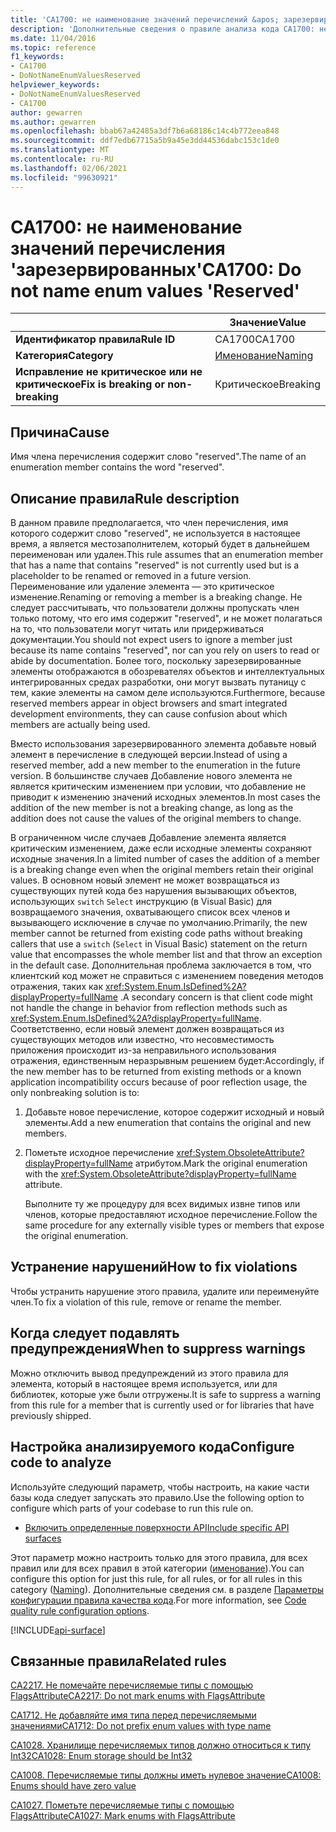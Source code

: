 ```yaml
---
title: 'CA1700: не наименование значений перечислений &apos; зарезервировано &apos; (анализ кода)'
description: 'Дополнительные сведения о правиле анализа кода CA1700: не наименование значений enum &apos; reserved&apos;'
ms.date: 11/04/2016
ms.topic: reference
f1_keywords:
- CA1700
- DoNotNameEnumValuesReserved
helpviewer_keywords:
- DoNotNameEnumValuesReserved
- CA1700
author: gewarren
ms.author: gewarren
ms.openlocfilehash: bbab67a42485a3df7b6a68186c14c4b772eea848
ms.sourcegitcommit: ddf7edb67715a5b9a45e3dd44536dabc153c1de0
ms.translationtype: MT
ms.contentlocale: ru-RU
ms.lasthandoff: 02/06/2021
ms.locfileid: "99630921"
---
```

# <a name="ca1700-do-not-name-enum-values-39reserved39"></a><span data-ttu-id="a63b5-103">CA1700: не наименование значений перечисления &#39;зарезервированных&#39;</span><span class="sxs-lookup"><span data-stu-id="a63b5-103">CA1700: Do not name enum values &#39;Reserved&#39;</span></span>

| | <span data-ttu-id="a63b5-104">Значение</span><span class="sxs-lookup"><span data-stu-id="a63b5-104">Value</span></span> |
|-|-|
| <span data-ttu-id="a63b5-105">**Идентификатор правила**</span><span class="sxs-lookup"><span data-stu-id="a63b5-105">**Rule ID**</span></span> |<span data-ttu-id="a63b5-106">CA1700</span><span class="sxs-lookup"><span data-stu-id="a63b5-106">CA1700</span></span>|
| <span data-ttu-id="a63b5-107">**Категория**</span><span class="sxs-lookup"><span data-stu-id="a63b5-107">**Category**</span></span> |[<span data-ttu-id="a63b5-108">Именование</span><span class="sxs-lookup"><span data-stu-id="a63b5-108">Naming</span></span>](naming-warnings.md)|
| <span data-ttu-id="a63b5-109">**Исправление не критическое или не критическое**</span><span class="sxs-lookup"><span data-stu-id="a63b5-109">**Fix is breaking or non-breaking**</span></span> |<span data-ttu-id="a63b5-110">Критическое</span><span class="sxs-lookup"><span data-stu-id="a63b5-110">Breaking</span></span>|

## <a name="cause"></a><span data-ttu-id="a63b5-111">Причина</span><span class="sxs-lookup"><span data-stu-id="a63b5-111">Cause</span></span>

<span data-ttu-id="a63b5-112">Имя члена перечисления содержит слово "reserved".</span><span class="sxs-lookup"><span data-stu-id="a63b5-112">The name of an enumeration member contains the word "reserved".</span></span>

## <a name="rule-description"></a><span data-ttu-id="a63b5-113">Описание правила</span><span class="sxs-lookup"><span data-stu-id="a63b5-113">Rule description</span></span>

<span data-ttu-id="a63b5-114">В данном правиле предполагается, что член перечисления, имя которого содержит слово "reserved", не используется в настоящее время, а является местозаполнителем, который будет в дальнейшем переименован или удален.</span><span class="sxs-lookup"><span data-stu-id="a63b5-114">This rule assumes that an enumeration member that has a name that contains "reserved" is not currently used but is a placeholder to be renamed or removed in a future version.</span></span> <span data-ttu-id="a63b5-115">Переименование или удаление элемента — это критическое изменение.</span><span class="sxs-lookup"><span data-stu-id="a63b5-115">Renaming or removing a member is a breaking change.</span></span> <span data-ttu-id="a63b5-116">Не следует рассчитывать, что пользователи должны пропускать член только потому, что его имя содержит "reserved", и не может полагаться на то, что пользователи могут читать или придерживаться документации.</span><span class="sxs-lookup"><span data-stu-id="a63b5-116">You should not expect users to ignore a member just because its name contains "reserved", nor can you rely on users to read or abide by documentation.</span></span> <span data-ttu-id="a63b5-117">Более того, поскольку зарезервированные элементы отображаются в обозревателях объектов и интеллектуальных интегрированных средах разработки, они могут вызвать путаницу с тем, какие элементы на самом деле используются.</span><span class="sxs-lookup"><span data-stu-id="a63b5-117">Furthermore, because reserved members appear in object browsers and smart integrated development environments, they can cause confusion about which members are actually being used.</span></span>

<span data-ttu-id="a63b5-118">Вместо использования зарезервированного элемента добавьте новый элемент в перечисление в следующей версии.</span><span class="sxs-lookup"><span data-stu-id="a63b5-118">Instead of using a reserved member, add a new member to the enumeration in the future version.</span></span> <span data-ttu-id="a63b5-119">В большинстве случаев Добавление нового элемента не является критическим изменением при условии, что добавление не приводит к изменению значений исходных элементов.</span><span class="sxs-lookup"><span data-stu-id="a63b5-119">In most cases the addition of the new member is not a breaking change, as long as the addition does not cause the values of the original members to change.</span></span>

<span data-ttu-id="a63b5-120">В ограниченном числе случаев Добавление элемента является критическим изменением, даже если исходные элементы сохраняют исходные значения.</span><span class="sxs-lookup"><span data-stu-id="a63b5-120">In a limited number of cases the addition of a member is a breaking change even when the original members retain their original values.</span></span> <span data-ttu-id="a63b5-121">В основном новый элемент не может возвращаться из существующих путей кода без нарушения вызывающих объектов, использующих `switch` `Select` инструкцию (в Visual Basic) для возвращаемого значения, охватывающего список всех членов и вызывающего исключение в случае по умолчанию.</span><span class="sxs-lookup"><span data-stu-id="a63b5-121">Primarily, the new member cannot be returned from existing code paths without breaking callers that use a `switch` (`Select` in Visual Basic) statement on the return value that encompasses the whole member list and that throw an exception in the default case.</span></span> <span data-ttu-id="a63b5-122">Дополнительная проблема заключается в том, что клиентский код может не справиться с изменением поведения методов отражения, таких как <xref:System.Enum.IsDefined%2A?displayProperty=fullName> .</span><span class="sxs-lookup"><span data-stu-id="a63b5-122">A secondary concern is that client code might not handle the change in behavior from reflection methods such as <xref:System.Enum.IsDefined%2A?displayProperty=fullName>.</span></span> <span data-ttu-id="a63b5-123">Соответственно, если новый элемент должен возвращаться из существующих методов или известно, что несовместимость приложения происходит из-за неправильного использования отражения, единственным неразрывным решением будет:</span><span class="sxs-lookup"><span data-stu-id="a63b5-123">Accordingly, if the new member has to be returned from existing methods or a known application incompatibility occurs because of poor reflection usage, the only nonbreaking solution is to:</span></span>

1. <span data-ttu-id="a63b5-124">Добавьте новое перечисление, которое содержит исходный и новый элементы.</span><span class="sxs-lookup"><span data-stu-id="a63b5-124">Add a new enumeration that contains the original and new members.</span></span>

2. <span data-ttu-id="a63b5-125">Пометьте исходное перечисление <xref:System.ObsoleteAttribute?displayProperty=fullName> атрибутом.</span><span class="sxs-lookup"><span data-stu-id="a63b5-125">Mark the original enumeration with the <xref:System.ObsoleteAttribute?displayProperty=fullName> attribute.</span></span>

   <span data-ttu-id="a63b5-126">Выполните ту же процедуру для всех видимых извне типов или членов, которые предоставляют исходное перечисление.</span><span class="sxs-lookup"><span data-stu-id="a63b5-126">Follow the same procedure for any externally visible types or members that expose the original enumeration.</span></span>

## <a name="how-to-fix-violations"></a><span data-ttu-id="a63b5-127">Устранение нарушений</span><span class="sxs-lookup"><span data-stu-id="a63b5-127">How to fix violations</span></span>

<span data-ttu-id="a63b5-128">Чтобы устранить нарушение этого правила, удалите или переименуйте член.</span><span class="sxs-lookup"><span data-stu-id="a63b5-128">To fix a violation of this rule, remove or rename the member.</span></span>

## <a name="when-to-suppress-warnings"></a><span data-ttu-id="a63b5-129">Когда следует подавлять предупреждения</span><span class="sxs-lookup"><span data-stu-id="a63b5-129">When to suppress warnings</span></span>

<span data-ttu-id="a63b5-130">Можно отключить вывод предупреждений из этого правила для элемента, который в настоящее время используется, или для библиотек, которые уже были отгружены.</span><span class="sxs-lookup"><span data-stu-id="a63b5-130">It is safe to suppress a warning from this rule for a member that is currently used or for libraries that have previously shipped.</span></span>

## <a name="configure-code-to-analyze"></a><span data-ttu-id="a63b5-131">Настройка анализируемого кода</span><span class="sxs-lookup"><span data-stu-id="a63b5-131">Configure code to analyze</span></span>

<span data-ttu-id="a63b5-132">Используйте следующий параметр, чтобы настроить, на какие части базы кода следует запускать это правило.</span><span class="sxs-lookup"><span data-stu-id="a63b5-132">Use the following option to configure which parts of your codebase to run this rule on.</span></span>

- [<span data-ttu-id="a63b5-133">Включить определенные поверхности API</span><span class="sxs-lookup"><span data-stu-id="a63b5-133">Include specific API surfaces</span></span>](#include-specific-api-surfaces)

<span data-ttu-id="a63b5-134">Этот параметр можно настроить только для этого правила, для всех правил или для всех правил в этой категории ([именование](naming-warnings.md)).</span><span class="sxs-lookup"><span data-stu-id="a63b5-134">You can configure this option for just this rule, for all rules, or for all rules in this category ([Naming](naming-warnings.md)).</span></span> <span data-ttu-id="a63b5-135">Дополнительные сведения см. в разделе [Параметры конфигурации правила качества кода](../code-quality-rule-options.md).</span><span class="sxs-lookup"><span data-stu-id="a63b5-135">For more information, see [Code quality rule configuration options](../code-quality-rule-options.md).</span></span>

[!INCLUDE[api-surface](~/includes/code-analysis/api-surface.md)]

## <a name="related-rules"></a><span data-ttu-id="a63b5-136">Связанные правила</span><span class="sxs-lookup"><span data-stu-id="a63b5-136">Related rules</span></span>

[<span data-ttu-id="a63b5-137">CA2217. Не помечайте перечисляемые типы с помощью FlagsAttribute</span><span class="sxs-lookup"><span data-stu-id="a63b5-137">CA2217: Do not mark enums with FlagsAttribute</span></span>](ca2217.md)

[<span data-ttu-id="a63b5-138">CA1712. Не добавляйте имя типа перед перечисляемыми значениями</span><span class="sxs-lookup"><span data-stu-id="a63b5-138">CA1712: Do not prefix enum values with type name</span></span>](ca1712.md)

[<span data-ttu-id="a63b5-139">CA1028. Хранилище перечисляемых типов должно относиться к типу Int32</span><span class="sxs-lookup"><span data-stu-id="a63b5-139">CA1028: Enum storage should be Int32</span></span>](ca1028.md)

[<span data-ttu-id="a63b5-140">CA1008. Перечисляемые типы должны иметь нулевое значение</span><span class="sxs-lookup"><span data-stu-id="a63b5-140">CA1008: Enums should have zero value</span></span>](ca1008.md)

[<span data-ttu-id="a63b5-141">CA1027. Пометьте перечисляемые типы с помощью FlagsAttribute</span><span class="sxs-lookup"><span data-stu-id="a63b5-141">CA1027: Mark enums with FlagsAttribute</span></span>](ca1027.md)

